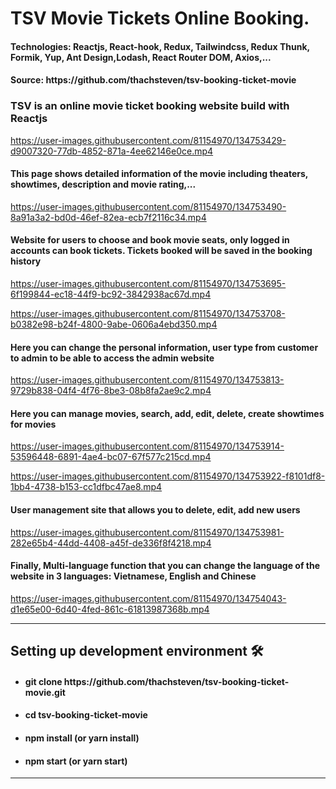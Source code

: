 <h1>TSV Movie Tickets Online Booking.</h1>
<h4>Technologies: Reactjs, React-hook, Redux, Tailwindcss, Redux Thunk, Formik, Yup, Ant Design,Lodash, React Router DOM, Axios,...  </h4>
<h4>Source: https://github.com/thachsteven/tsv-booking-ticket-movie</h4>

<h3>
  TSV is an online movie ticket booking website build with Reactjs
</h3>

https://user-images.githubusercontent.com/81154970/134753429-d9007320-77db-4852-871a-4ee62146e0ce.mp4


<h4>This page shows detailed information of the movie including theaters, showtimes, description and movie rating,...</h4>

https://user-images.githubusercontent.com/81154970/134753490-8a91a3a2-bd0d-46ef-82ea-ecb7f2116c34.mp4

<h4>Website for users to choose and book movie seats, only logged in accounts can book tickets. Tickets booked will be saved in the booking history</h4>


https://user-images.githubusercontent.com/81154970/134753695-6f199844-ec18-44f9-bc92-3842938ac67d.mp4

https://user-images.githubusercontent.com/81154970/134753708-b0382e98-b24f-4800-9abe-0606a4ebd350.mp4

<h4>Here you can change the personal information, user type from customer to admin to be able to access the admin website</h4>

https://user-images.githubusercontent.com/81154970/134753813-9729b838-04f4-4f76-8be3-08b8fa2ae9c2.mp4


<h4>Here you can manage movies, search, add, edit, delete, create showtimes for movies</h4>



https://user-images.githubusercontent.com/81154970/134753914-53596448-6891-4ae4-bc07-67f577c215cd.mp4



https://user-images.githubusercontent.com/81154970/134753922-f8101df8-1bb4-4738-b153-cc1dfbc47ae8.mp4

<h4>User management site that allows you to delete, edit, add new users</h4>


https://user-images.githubusercontent.com/81154970/134753981-282e65b4-44dd-4408-a45f-de336f8f4218.mp4


<h4>Finally, Multi-language function that you can change the language of the website in 3 languages: Vietnamese, English and Chinese</h4>



https://user-images.githubusercontent.com/81154970/134754043-d1e65e00-6d40-4fed-861c-61813987368b.mp4



<hr />
<h2>Setting up development environment 🛠</h2>

<ul>
  <li><h4>git clone https://github.com/thachsteven/tsv-booking-ticket-movie.git</h4></li>
  <li><h4>cd tsv-booking-ticket-movie</h4></li>
  <li><h4>npm install (or yarn install)</h4></li>
  <li><h4>npm start (or yarn start)</h4></li>
</ul>

<hr />
